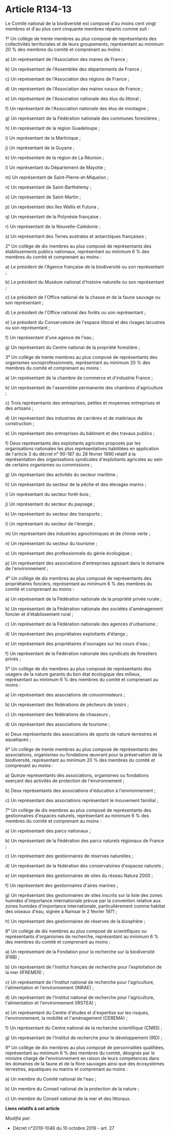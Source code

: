 # Article R134-13

Le Comité national de la biodiversité est composé d'au moins cent vingt membres et d'au plus cent cinquante membres répartis
comme suit : 

1° Un collège de trente membres au plus composé de représentants des collectivités territoriales et de leurs groupements,
représentant au minimum 20 % des membres du comité et comprenant au moins : 

a) Un représentant de l'Association des maires de France ; 

b) Un représentant de l'Assemblée des départements de France ; 

c) Un représentant de l'Association des régions de France ; 

d) Un représentant de l'Association des maires ruraux de France ; 

e) Un représentant de l'Association nationale des élus du littoral ; 

f) Un représentant de l'Association nationale des élus de montagne ; 

g) Un représentant de la Fédération nationale des communes forestières ; 

h) Un représentant de la région Guadeloupe ; 

i) Un représentant de la Martinique ; 

j) Un représentant de la Guyane ; 

k) Un représentant de la région de La Réunion ; 

l) Un représentant du Département de Mayotte ; 

m) Un représentant de Saint-Pierre-et-Miquelon ; 

n) Un représentant de Saint-Barthélemy ; 

o) Un représentant de Saint-Martin ; 

p) Un représentant des îles Wallis et Futuna ; 

q) Un représentant de la Polynésie française ; 

r) Un représentant de la Nouvelle-Calédonie ; 

s) Un représentant des Terres australes et antarctiques françaises ; 

2° Un collège de dix membres au plus composé de représentants des établissements publics nationaux, représentant au minimum 6
% des membres du comité et comprenant au moins : 

a) Le président de l'Agence française de la biodiversité ou son représentant ; 

b) Le président du Muséum national d'histoire naturelle ou son représentant ; 

c) Le président de l'Office national de la chasse et de la faune sauvage ou son représentant ; 

d) Le président de l'Office national des forêts ou son représentant ; 

e) Le président du Conservatoire de l'espace littoral et des rivages lacustres ou son représentant ; 

f) Un représentant d'une agence de l'eau ; 

g) Un représentant du Centre national de la propriété forestière ; 

3° Un collège de trente membres au plus composé de représentants des organismes socioprofessionnels, représentant au minimum
20 % des membres du comité et comprenant au moins : 

a) Un représentant de la chambre de commerce et d'industrie France ; 

b) Un représentant de l'assemblée permanente des chambres d'agriculture ; 

c) Trois représentants des entreprises, petites et moyennes entreprises et des artisans ; 

d) Un représentant des industries de carrières et de matériaux de construction ; 

e) Un représentant des entreprises du bâtiment et des travaux publics ; 

f) Deux représentants des exploitants agricoles proposés par les organisations nationales les plus représentatives habilitées
en application de l'article 3 du décret n° 90-187 du 28 février 1990 relatif à la représentation des organisations syndicales
d'exploitants agricoles au sein de certains organismes ou commissions ; 

g) Un représentant des activités du secteur maritime ; 

h) Un représentant du secteur de la pêche et des élevages marins ; 

i) Un représentant du secteur forêt-bois ; 

j) Un représentant du secteur du paysage ; 

k) Un représentant du secteur des transports ; 

l) Un représentant du secteur de l'énergie ; 

m) Un représentant des industries agrochimiques et de chimie verte ; 

n) Un représentant du secteur du tourisme ; 

o) Un représentant des professionnels du génie écologique ; 

p) Un représentant des associations d'entreprises agissant dans le domaine de l'environnement ; 

4° Un collège de dix membres au plus composé de représentants des propriétaires fonciers, représentant au minimum 6 % des
membres du comité et comprenant au moins : 

a) Un représentant de la Fédération nationale de la propriété privée rurale ; 

b) Un représentant de la Fédération nationale des sociétés d'aménagement foncier et d'établissement rural ; 

c) Un représentant de la Fédération nationale des agences d'urbanisme ; 

d) Un représentant des propriétaires exploitants d'étangs ; 

e) Un représentant des propriétaires d'ouvrages sur les cours d'eau ; 

f) Un représentant de la Fédération nationale des syndicats de forestiers privés ; 

5° Un collège de dix membres au plus composé de représentants des usagers de la nature garants du bon état écologique des
milieux, représentant au minimum 6 % des membres du comité et comprenant au moins : 

a) Un représentant des associations de consommateurs ; 

b) Un représentant des fédérations de pêcheurs de loisirs ; 

c) Un représentant des fédérations de chasseurs ; 

d) Un représentant des associations de tourisme ; 

e) Deux représentants des associations de sports de nature terrestres et aquatiques ; 

6° Un collège de trente membres au plus composé de représentants des associations, organismes ou fondations œuvrant pour la
préservation de la biodiversité, représentant au minimum 20 % des membres du comité et comprenant au moins : 

a) Quinze représentants des associations, organismes ou fondations exerçant des activités de protection de l'environnement ; 

b) Deux représentants des associations d'éducation à l'environnement ; 

c) Un représentant des associations représentant le mouvement familial ; 

7° Un collège de dix membres au plus composé de représentants des gestionnaires d'espaces naturels, représentant au minimum 6
% des membres du comité et comprenant au moins : 

a) Un représentant des parcs nationaux ; 

b) Un représentant de la Fédération des parcs naturels régionaux de France ; 

c) Un représentant des gestionnaires de réserves naturelles ; 

d) Un représentant de la fédération des conservatoires d'espaces naturels ; 

e) Un représentant des gestionnaires de sites du réseau Natura 2000 ; 

f) Un représentant des gestionnaires d'aires marines ; 

g) Un représentant des gestionnaires de sites inscrits sur la liste des zones humides d'importance internationale prévue par
la convention relative aux zones humides d'importance internationale, particulièrement comme habitat des oiseaux d'eau,
signée à Ramsar le 2 février 1971 ; 

h) Un représentant des gestionnaires de réserves de la biosphère ; 

8° Un collège de dix membres au plus composé de scientifiques ou représentants d'organismes de recherche, représentant au
minimum 6 % des membres du comité et comprenant au moins : 

a) Un représentant de la Fondation pour la recherche sur la biodiversité (FRB) ; 

b) Un représentant de l'Institut français de recherche pour l'exploitation de la mer (IFREMER) ; 

c) Un représentant de l'Institut national de recherche pour l'agriculture, l'alimentation et l'environnement (INRAE) ; 

d) Un représentant de l'Institut national de recherche pour l'agriculture, l'alimentation et l'environnement (IRSTEA) ; 

e) Un représentant du Centre d'études et d'expertise sur les risques, l'environnement, la mobilité et l'aménagement
(CEREMA) ; 

f) Un représentant du Centre national de la recherche scientifique (CNRS) ; 

g) Un représentant de l'Institut de recherche pour le développement (IRD) ; 

9° Un collège de dix membres au plus composé de personnalités qualifiées, représentant au minimum 6 % des membres du comité,
désignés par le ministre chargé de l'environnement en raison de leurs compétences dans les domaines de la faune et de la
flore sauvages ainsi que des écosystèmes terrestres, aquatiques ou marins et comprenant au moins : 

a) Un membre du Comité national de l'eau ; 

b) Un membre du Conseil national de la protection de la nature ; 

c) Un membre du Conseil national de la mer et des littoraux.

**Liens relatifs à cet article**

_Modifié par_:

  - Décret n°2019-1046 du 10 octobre 2019 - art. 27
